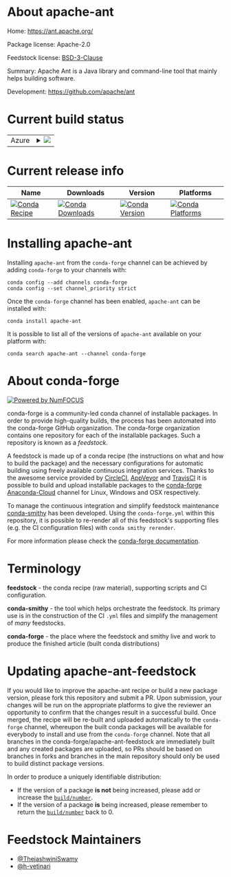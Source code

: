 About apache-ant
================

Home: https://ant.apache.org/

Package license: Apache-2.0

Feedstock license: [BSD-3-Clause](https://github.com/conda-forge/apache-ant-feedstock/blob/master/LICENSE.txt)

Summary: Apache Ant is a Java library and command-line tool that mainly helps building software.

Development: https://github.com/apache/ant

Current build status
====================


<table>
    
  <tr>
    <td>Azure</td>
    <td>
      <details>
        <summary>
          <a href="https://dev.azure.com/conda-forge/feedstock-builds/_build/latest?definitionId=12324&branchName=master">
            <img src="https://dev.azure.com/conda-forge/feedstock-builds/_apis/build/status/apache-ant-feedstock?branchName=master">
          </a>
        </summary>
        <table>
          <thead><tr><th>Variant</th><th>Status</th></tr></thead>
          <tbody><tr>
              <td>linux_64_openjdk11</td>
              <td>
                <a href="https://dev.azure.com/conda-forge/feedstock-builds/_build/latest?definitionId=12324&branchName=master">
                  <img src="https://dev.azure.com/conda-forge/feedstock-builds/_apis/build/status/apache-ant-feedstock?branchName=master&jobName=linux&configuration=linux_64_openjdk11" alt="variant">
                </a>
              </td>
            </tr><tr>
              <td>linux_64_openjdk8</td>
              <td>
                <a href="https://dev.azure.com/conda-forge/feedstock-builds/_build/latest?definitionId=12324&branchName=master">
                  <img src="https://dev.azure.com/conda-forge/feedstock-builds/_apis/build/status/apache-ant-feedstock?branchName=master&jobName=linux&configuration=linux_64_openjdk8" alt="variant">
                </a>
              </td>
            </tr><tr>
              <td>osx_64_openjdk11</td>
              <td>
                <a href="https://dev.azure.com/conda-forge/feedstock-builds/_build/latest?definitionId=12324&branchName=master">
                  <img src="https://dev.azure.com/conda-forge/feedstock-builds/_apis/build/status/apache-ant-feedstock?branchName=master&jobName=osx&configuration=osx_64_openjdk11" alt="variant">
                </a>
              </td>
            </tr><tr>
              <td>osx_64_openjdk8</td>
              <td>
                <a href="https://dev.azure.com/conda-forge/feedstock-builds/_build/latest?definitionId=12324&branchName=master">
                  <img src="https://dev.azure.com/conda-forge/feedstock-builds/_apis/build/status/apache-ant-feedstock?branchName=master&jobName=osx&configuration=osx_64_openjdk8" alt="variant">
                </a>
              </td>
            </tr><tr>
              <td>win_64_openjdk11</td>
              <td>
                <a href="https://dev.azure.com/conda-forge/feedstock-builds/_build/latest?definitionId=12324&branchName=master">
                  <img src="https://dev.azure.com/conda-forge/feedstock-builds/_apis/build/status/apache-ant-feedstock?branchName=master&jobName=win&configuration=win_64_openjdk11" alt="variant">
                </a>
              </td>
            </tr><tr>
              <td>win_64_openjdk8</td>
              <td>
                <a href="https://dev.azure.com/conda-forge/feedstock-builds/_build/latest?definitionId=12324&branchName=master">
                  <img src="https://dev.azure.com/conda-forge/feedstock-builds/_apis/build/status/apache-ant-feedstock?branchName=master&jobName=win&configuration=win_64_openjdk8" alt="variant">
                </a>
              </td>
            </tr>
          </tbody>
        </table>
      </details>
    </td>
  </tr>
</table>

Current release info
====================

| Name | Downloads | Version | Platforms |
| --- | --- | --- | --- |
| [![Conda Recipe](https://img.shields.io/badge/recipe-apache--ant-green.svg)](https://anaconda.org/conda-forge/apache-ant) | [![Conda Downloads](https://img.shields.io/conda/dn/conda-forge/apache-ant.svg)](https://anaconda.org/conda-forge/apache-ant) | [![Conda Version](https://img.shields.io/conda/vn/conda-forge/apache-ant.svg)](https://anaconda.org/conda-forge/apache-ant) | [![Conda Platforms](https://img.shields.io/conda/pn/conda-forge/apache-ant.svg)](https://anaconda.org/conda-forge/apache-ant) |

Installing apache-ant
=====================

Installing `apache-ant` from the `conda-forge` channel can be achieved by adding `conda-forge` to your channels with:

```
conda config --add channels conda-forge
conda config --set channel_priority strict
```

Once the `conda-forge` channel has been enabled, `apache-ant` can be installed with:

```
conda install apache-ant
```

It is possible to list all of the versions of `apache-ant` available on your platform with:

```
conda search apache-ant --channel conda-forge
```


About conda-forge
=================

[![Powered by
NumFOCUS](https://img.shields.io/badge/powered%20by-NumFOCUS-orange.svg?style=flat&colorA=E1523D&colorB=007D8A)](https://numfocus.org)

conda-forge is a community-led conda channel of installable packages.
In order to provide high-quality builds, the process has been automated into the
conda-forge GitHub organization. The conda-forge organization contains one repository
for each of the installable packages. Such a repository is known as a *feedstock*.

A feedstock is made up of a conda recipe (the instructions on what and how to build
the package) and the necessary configurations for automatic building using freely
available continuous integration services. Thanks to the awesome service provided by
[CircleCI](https://circleci.com/), [AppVeyor](https://www.appveyor.com/)
and [TravisCI](https://travis-ci.com/) it is possible to build and upload installable
packages to the [conda-forge](https://anaconda.org/conda-forge)
[Anaconda-Cloud](https://anaconda.org/) channel for Linux, Windows and OSX respectively.

To manage the continuous integration and simplify feedstock maintenance
[conda-smithy](https://github.com/conda-forge/conda-smithy) has been developed.
Using the ``conda-forge.yml`` within this repository, it is possible to re-render all of
this feedstock's supporting files (e.g. the CI configuration files) with ``conda smithy rerender``.

For more information please check the [conda-forge documentation](https://conda-forge.org/docs/).

Terminology
===========

**feedstock** - the conda recipe (raw material), supporting scripts and CI configuration.

**conda-smithy** - the tool which helps orchestrate the feedstock.
                   Its primary use is in the construction of the CI ``.yml`` files
                   and simplify the management of *many* feedstocks.

**conda-forge** - the place where the feedstock and smithy live and work to
                  produce the finished article (built conda distributions)


Updating apache-ant-feedstock
=============================

If you would like to improve the apache-ant recipe or build a new
package version, please fork this repository and submit a PR. Upon submission,
your changes will be run on the appropriate platforms to give the reviewer an
opportunity to confirm that the changes result in a successful build. Once
merged, the recipe will be re-built and uploaded automatically to the
`conda-forge` channel, whereupon the built conda packages will be available for
everybody to install and use from the `conda-forge` channel.
Note that all branches in the conda-forge/apache-ant-feedstock are
immediately built and any created packages are uploaded, so PRs should be based
on branches in forks and branches in the main repository should only be used to
build distinct package versions.

In order to produce a uniquely identifiable distribution:
 * If the version of a package **is not** being increased, please add or increase
   the [``build/number``](https://docs.conda.io/projects/conda-build/en/latest/resources/define-metadata.html#build-number-and-string).
 * If the version of a package **is** being increased, please remember to return
   the [``build/number``](https://docs.conda.io/projects/conda-build/en/latest/resources/define-metadata.html#build-number-and-string)
   back to 0.

Feedstock Maintainers
=====================

* [@ThejashwiniSwamy](https://github.com/ThejashwiniSwamy/)
* [@h-vetinari](https://github.com/h-vetinari/)

